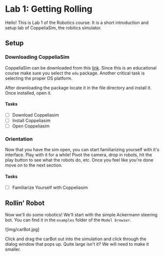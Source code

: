 # Lab 1: Getting Rolling
Hello! This is Lab 1 of the Robotics course. It is a short introduction and setup lab of CoppeliaSim, the robitics simulator. 

## Setup

### Downloading CoppeliaSim

CoppeliaSim can be downloaded from this [link](https://www.coppeliarobotics.com/downloads). Since this is an educational course make sure you select the `edu` package. Another critical task is selecting the proper OS platform. 

After downloading the package locate it in the file directory and install it. Once installed, open it. 


#### Tasks

- [ ] Download Coppeliasim
- [ ] Install Coppeliasim
- [ ] Open Coppeliasim

### Orientation

Now that you have the sim open, you can start familiarizing yourself with it's interface. Play with it for a while! Pivot the camera, drop in robots, hit the play button to see what the robots do, etc. Once you feel like you're done move on to the next section. 


#### Tasks

- [ ] Familiarize Yourself with Coppeliasim


## Rollin' Robot

Now we'll do some robotics! We'll start with the simple Ackermann steering bot. You can find it in the `examples` folder of the `Model browser`. 

![img/carBot.jpg]

Click and drag the carBot out into the simulation and click through the dialog window that pops up. Quite large isn't it? We will need to make it smaller. 